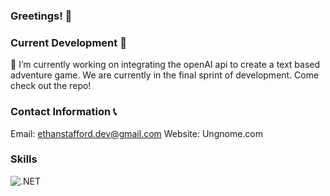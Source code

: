 ### Greetings! 👋

### Current Development 🚧
 🔭 I’m currently working on integrating the openAI api to create a text based adventure game. We are currently in the final sprint of development. Come check out the repo!

### Contact Information 📞
Email: ethanstafford.dev@gmail.com
Website: Ungnome.com
### Skills
![.NET](https://img.shields.io/badge/4.8-blue?logo=dotnet&logoColor=white&labelColor=gray)
